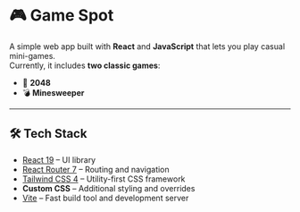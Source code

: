 # 🎮 Game Spot

A simple web app built with **React** and **JavaScript** that lets you play casual mini-games.  
Currently, it includes **two classic games**:

- 🧩 **2048**
- 💣 **Minesweeper**

---

## 🛠️ Tech Stack
- [React 19](https://react.dev/) – UI library
- [React Router 7](https://reactrouter.com/) – Routing and navigation
- [Tailwind CSS 4](https://tailwindcss.com/) – Utility-first CSS framework
- **Custom CSS** – Additional styling and overrides
- [Vite](https://vitejs.dev/) – Fast build tool and development server


